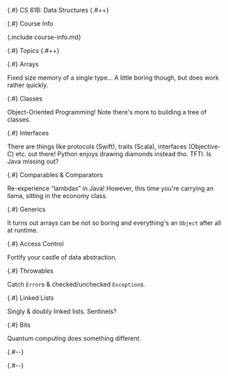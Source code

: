 
{.#} CS 61B: Data Structures
{.#++}

{.#} Course Info

{.include course-info.md}

{.#} Topics
{.#++}

<div data-markdown class="cards">
  <div data-markdown>

{.#} Arrays

Fixed size memory of a single type... A little boring though, but does work rather quickly.

  </div>
  <div data-markdown>

{.#} Classes

Object-Oriented Programming! Note there's more to building a tree of classes.

  </div>
  <div data-markdown>

{.#} Interfaces

There are things like protocols (Swift), traits (Scala), interfaces (Objective-C) etc. out there! Python enjoys drawing diamonds instead tho.
TFTI. Is Java missing out?

  </div>
  <div data-markdown>

{.#} Comparables & Comparators

Re-experience <q>lambdas</q> in Java! However, this time you're carrying an llama, sitting in the economy class.

  </div>
  <div data-markdown>

{.#} Generics

It turns out arrays can be not so boring and everything's an `Object` after all at runtime.

  </div>
  <div data-markdown>

{.#} Access Control

Fortify your castle of data abstraction.

  </div>
  <div data-markdown>

{.#} Throwables

Catch `Error`s & checked/unchecked `Exception`s.

  </div>
  <div data-markdown>

{.#} Linked Lists

Singly & doubly linked lists. Sentinels?

  </div>
  <div data-markdown>

{.#} Bits

Quantum computing does something different.

  </div>
</div>

{.#--}

{.#--}
